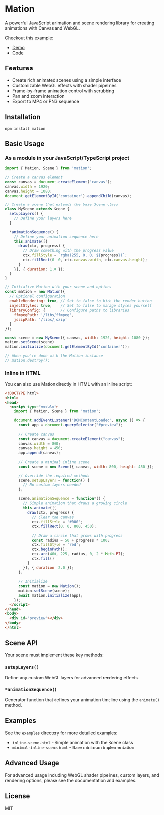 # Mation

A powerful JavaScript animation and scene rendering library for creating animations with Canvas and WebGL.

Checkout this example:
- [Demo](https://jasonjmcghee.github.io/mation/)
- [Code](./public/index.html)

## Features

- Create rich animated scenes using a simple interface
- Customizable WebGL effects with shader pipelines
- Frame-by-frame animation control with scrubbing
- Pan and zoom interaction
- Export to MP4 or PNG sequence

## Installation

```bash
npm install mation
```

## Basic Usage

### As a module in your JavaScript/TypeScript project

```javascript
import { Mation, Scene } from 'mation';

// Create a canvas element
const canvas = document.createElement('canvas');
canvas.width = 1920;
canvas.height = 1080;
document.getElementById('container').appendChild(canvas);

// Create a scene that extends the base Scene class
class MyScene extends Scene {
  setupLayers() {
    // Define your layers here
  }

  *animationSequence() {
    // Define your animation sequence here
    this.animate([{
      draw(ctx, progress) {
        // Draw something with the progress value
        ctx.fillStyle = `rgba(255, 0, 0, ${progress})`;
        ctx.fillRect(0, 0, ctx.canvas.width, ctx.canvas.height);
      }
    }], { duration: 1.0 });
  }
}

// Initialize Mation with your scene and options
const mation = new Mation({
  // Optional configuration
  enableRendering: true, // Set to false to hide the render button
  injectStyles: true,    // Set to false to manage styles yourself
  libraryConfig: {       // Configure paths to libraries
    ffmpegPath: '/libs/ffmpeg',
    jszipPath: '/libs/jszip'
  }
});

const scene = new MyScene({ canvas, width: 1920, height: 1080 });
mation.setScene(scene);
mation.initialize(document.getElementById('container'));

// When you're done with the Mation instance
// mation.destroy();
```

### Inline in HTML

You can also use Mation directly in HTML with an inline script:

```html
<!DOCTYPE html>
<html>
<head>
  <script type="module">
    import { Mation, Scene } from 'mation';

    document.addEventListener('DOMContentLoaded', async () => {
      const app = document.querySelector("#preview");
      
      // Create canvas
      const canvas = document.createElement("canvas");
      canvas.width = 800;
      canvas.height = 450;
      app.append(canvas);
      
      // Create a minimal inline scene
      const scene = new Scene({ canvas, width: 800, height: 450 });
      
      // Override the required methods
      scene.setupLayers = function() {
        // No custom layers needed
      };

      scene.animationSequence = function*() {
        // Simple animation that draws a growing circle
        this.animate([{
          draw(ctx, progress) {
            // Clear the canvas
            ctx.fillStyle = '#000';
            ctx.fillRect(0, 0, 800, 450);
            
            // Draw a circle that grows with progress
            const radius = 50 + progress * 100;
            ctx.fillStyle = 'red';
            ctx.beginPath();
            ctx.arc(400, 225, radius, 0, 2 * Math.PI);
            ctx.fill();
          }
        }], { duration: 2.0 });
      };

      // Initialize
      const mation = new Mation();
      mation.setScene(scene);
      await mation.initialize(app);
    });
  </script>
</head>
<body>
  <div id="preview"></div>
</body>
</html>
```

## Scene API

Your scene must implement these key methods:

### `setupLayers()`

Define any custom WebGL layers for advanced rendering effects.

### `*animationSequence()`

Generator function that defines your animation timeline using the `animate()` method.

## Examples

See the `examples` directory for more detailed examples:

- `inline-scene.html` - Simple animation with the Scene class
- `minimal-inline-scene.html` - Bare minimum implementation

## Advanced Usage

For advanced usage including WebGL shader pipelines, custom layers, and rendering options, please see the documentation and examples.

## License

MIT

